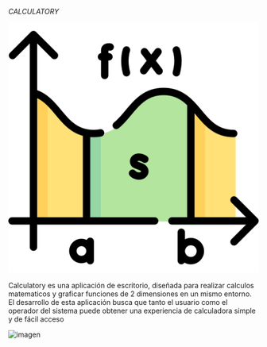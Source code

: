 <em> CALCULATORY </em>

![icono de la aplicación](resources/icono.png)

Calculatory es una aplicación de escritorio, diseñada para realizar calculos matematicos y graficar funciones de 2 dimensiones en un mismo entorno. El desarrollo de esta aplicación busca que tanto el usuario como el operador del sistema puede obtener una experiencia de calculadora simple y de fácil acceso

![imagen](https://github.com/user-attachments/assets/5fb89aaa-5173-4798-bbdf-27e7f2560cfe)
